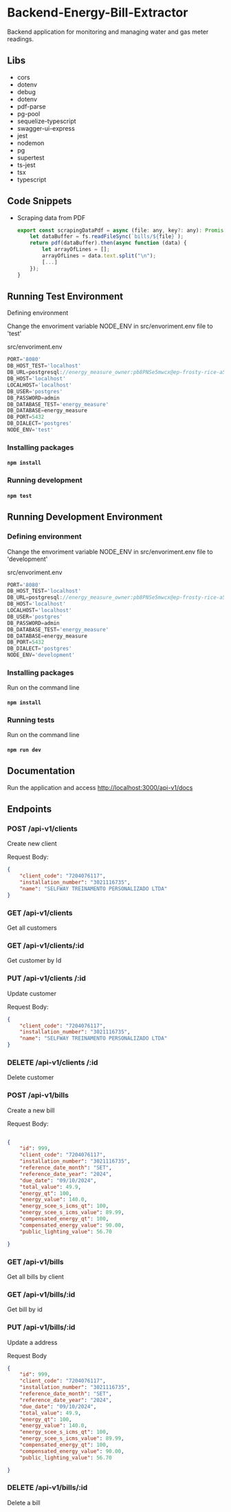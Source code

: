 # Backend-Energy-Bill-Extractor

Backend application for monitoring and managing water and gas meter readings.

## Libs

* cors
* dotenv
* debug
* dotenv
* pdf-parse
* pg-pool
* sequelize-typescript
* swagger-ui-express
* jest
* nodemon
* pg
* supertest
* ts-jest
* tsx
* typescript

## Code Snippets

* Scraping data from PDF

  ```js
  export const scrapingDataPdf = async (file: any, key?: any): Promise<any> => {
      let dataBuffer = fs.readFileSync(`bills/${file}`);
      return pdf(dataBuffer).then(async function (data) {
          let arrayOfLines = [];
          arrayOfLines = data.text.split("\n");
          [...]
      });
  }
  ```

## Running Test Environment

Defining environment

Change the envoriment variable NODE_ENV in src/envoriment.env file to 'test'

src/envoriment.env

```javascript
PORT='8080'
DB_HOST_TEST='localhost'
DB_URL=postgresql://energy_measure_owner:pb8PNSe5mwcx@ep-frosty-rice-a565pfm1.us-east-2.aws.neon.tech/energy_measure?sslmode=require
DB_HOST='localhost'
LOCALHOST='localhost'
DB_USER='postgres'
DB_PASSWORD=admin
DB_DATABASE_TEST='energy_measure'
DB_DATABASE=energy_measure
DB_PORT=5432
DB_DIALECT='postgres'
NODE_ENV='test'
```

### Installing packages

#### ```npm install```

### Running development

#### ```npm test```

## Running Development Environment

### Defining environment

Change the envoriment variable NODE_ENV in src/envoriment.env file to 'development'

src/envoriment.env

```javascript
PORT='8080'
DB_HOST_TEST='localhost'
DB_URL=postgresql://energy_measure_owner:pb8PNSe5mwcx@ep-frosty-rice-a565pfm1.us-east-2.aws.neon.tech/energy_measure?sslmode=require
DB_HOST='localhost'
LOCALHOST='localhost'
DB_USER='postgres'
DB_PASSWORD=admin
DB_DATABASE_TEST='energy_measure'
DB_DATABASE=energy_measure
DB_PORT=5432
DB_DIALECT='postgres'
NODE_ENV='development'
```

### Installing packages

Run on the command line

#### ```npm install```

### Running tests

Run on the command line

#### ```npm run dev```

## Documentation

Run the application and access [http://localhost:3000/api-v1/docs](http://localhost:3000/api-v1/docs)

## Endpoints

### POST /api-v1/clients

Create new client

Request Body:

```json
{
    "client_code": "7204076117",
    "installation_number": "3021116735",
    "name": "SELFWAY TREINAMENTO PERSONALIZADO LTDA"
}
```

### GET /api-v1/clients

Get all customers

### GET /api-v1/clients/:id

Get customer by Id

### PUT /api-v1/clients /:id

Update customer

Request Body:

```json
{
    "client_code": "7204076117",
    "installation_number": "3021116735",
    "name": "SELFWAY TREINAMENTO PERSONALIZADO LTDA"
}
```

### DELETE /api-v1/clients /:id

Delete customer

### POST /api-v1/bills

Create a new bill

Request Body:

```json

{
    "id": 999,
    "client_code": "7204076117",
    "installation_number": "3021116735",
    "reference_date_month": "SET",
    "reference_date_year": "2024",
    "due_date": "09/10/2024",
    "total_value": 49.9,
    "energy_qt": 100,
    "energy_value": 140.0,
    "energy_scee_s_icms_qt": 100,
    "energy_scee_s_icms_value": 89.99,
    "compensated_energy_qt": 100,
    "compensated_energy_value": 90.00,
    "public_lighting_value": 56.70

}
```

### GET /api-v1/bills

Get all bills by client

### GET /api-v1/bills/:id

Get bill by id

### PUT /api-v1/bills/:id

Update a address

Request Body

```json
{
    "id": 999,
    "client_code": "7204076117",
    "installation_number": "3021116735",
    "reference_date_month": "SET",
    "reference_date_year": "2024",
    "due_date": "09/10/2024",
    "total_value": 49.9,
    "energy_qt": 100,
    "energy_value": 140.0,
    "energy_scee_s_icms_qt": 100,
    "energy_scee_s_icms_value": 89.99,
    "compensated_energy_qt": 100,
    "compensated_energy_value": 90.00,
    "public_lighting_value": 56.70

}
```

### DELETE /api-v1/bills/:id

Delete a bill
